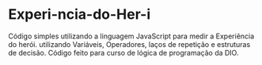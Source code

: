 # Experi-ncia-do-Her-i
Código simples utilizando a linguagem JavaScript para medir a Experiência do herói. utilizando Variáveis, Operadores, laços de repetição e estruturas de decisão. Código feito para curso de lógica de programação da DIO.  
